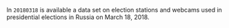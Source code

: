 In `20180318` is available a data set on election stations and webcams used in presidential elections in Russia on March 18, 2018.

